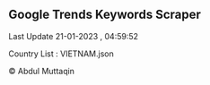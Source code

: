 

## Google Trends Keywords Scraper 
 
Last Update 21-01-2023 , 04:59:52

Country List :
VIETNAM.json



© Abdul Muttaqin 
